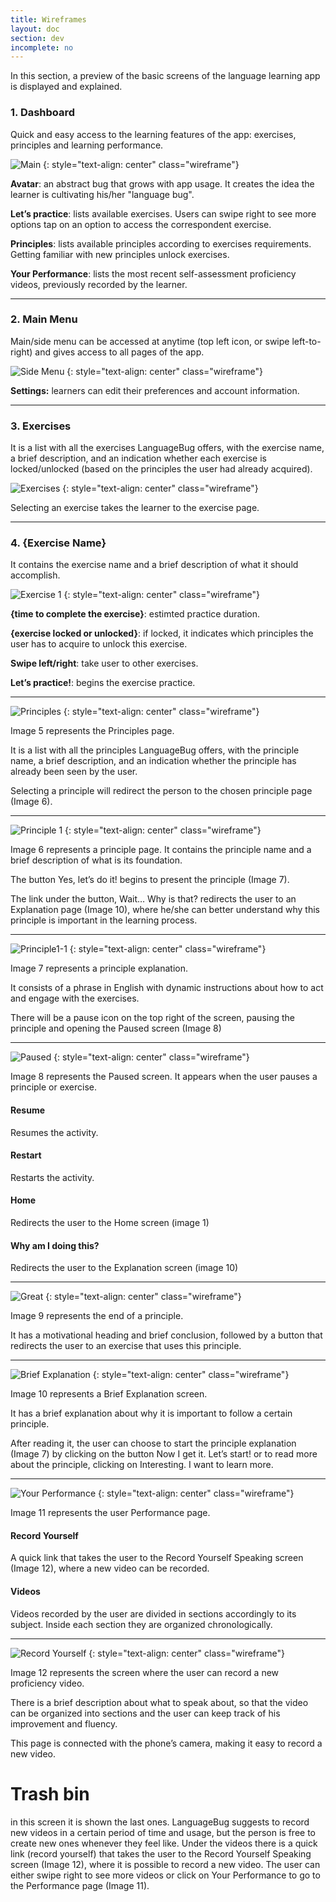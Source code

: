 ```yaml
---
title: Wireframes
layout: doc
section: dev
incomplete: no
---
```


In this section, a preview of the basic screens of the language learning app is displayed and explained. 

### 1. Dashboard

Quick and easy access to the learning features of the app: exercises, principles and learning performance.

![Main](/images/wireframe/image03.png)
{: style="text-align: center" class="wireframe"}

**Avatar**: an abstract bug that grows with app usage. It creates the idea the learner is cultivating his/her "language bug".

**Let’s practice**: lists available exercises. Users can swipe right to see more options tap on an option to access the correspondent exercise.

**Principles**: lists available principles according to exercises requirements. Getting familiar with new principles unlock exercises.

**Your Performance**: lists the most recent self-assessment proficiency videos, previously recorded by the learner.

* * *

### 2. Main Menu

Main/side menu can be accessed at anytime (top left icon, or swipe left-to-right) and gives access to all pages of the app.

![Side Menu](/images/wireframe/image00.png)
{: style="text-align: center" class="wireframe"}

**Settings:** learners can edit their preferences and account information.

* * *

### 3. Exercises

It is a list with all the exercises LanguageBug offers, with the exercise name, a brief description, and an indication whether each exercise is locked/unlocked (based on the principles the user had already acquired).

![Exercises](/images/wireframe/image06.png)
{: style="text-align: center" class="wireframe"}

Selecting an exercise takes the learner to the exercise page.

* * *

### 4. {Exercise Name}

It contains the exercise name and a brief description of what it should accomplish.

![Exercise 1](/images/wireframe/image08.png)
{: style="text-align: center" class="wireframe"}

**{time to complete the exercise}**: estimted practice duration.

**{exercise locked or unlocked}**: if locked, it indicates which principles the user has to acquire to unlock this exercise.

**Swipe left/right**: take user to other exercises.

**Let’s practice!**: begins the exercise practice.

* * *



![Principles](/images/wireframe/image07.png)
{: style="text-align: center" class="wireframe"}


Image 5 represents the Principles page.

It is a list with all the principles LanguageBug offers, with the principle name, a brief description, and an indication whether the principle has already been seen by the user.

Selecting a principle will redirect the person to the chosen principle page (Image 6).

* * *



![Principle 1](/images/wireframe/image01.png)
{: style="text-align: center" class="wireframe"}


Image 6 represents a principle page. It contains the principle name and a brief description of what is its foundation.

The button Yes, let’s do it! begins to present the principle (Image 7).

The link under the button, Wait… Why is that? redirects the user to an Explanation page (Image 10), where he/she can better understand why this principle is important in the learning process.

* * *



![Principle1-1](/images/wireframe/image04.png)
{: style="text-align: center" class="wireframe"}


Image 7 represents a principle explanation.

It consists of a phrase in English with dynamic instructions about how to act and engage with the exercises.

There will be a pause icon on the top right of the screen, pausing the principle and opening the Paused screen (Image 8)

* * *



![Paused](/images/wireframe/image10.png)
{: style="text-align: center" class="wireframe"}


Image 8 represents the Paused screen. It appears when the user pauses a principle or exercise.

#### Resume

Resumes the activity.

#### Restart

Restarts the activity.

#### Home

Redirects the user to the Home screen (image 1)

#### Why am I doing this?

Redirects the user to the Explanation screen (image 10)

* * *



![Great](/images/wireframe/image02.png)
{: style="text-align: center" class="wireframe"}


Image 9 represents the end of a principle.

It has a motivational heading and brief conclusion, followed by a button that redirects the user to an exercise that uses this principle.



* * *



![Brief Explanation](/images/wireframe/image09.png)
{: style="text-align: center" class="wireframe"}


Image 10 represents a Brief Explanation screen.

It has a brief explanation about why it is important to follow a certain principle.

After reading it, the user can choose to start the principle explanation (Image 7) by clicking on the button Now I get it. Let’s start! or to read more about the principle, clicking on Interesting. I want to learn more.

* * *



![Your Performance](/images/wireframe/image11.png)
{: style="text-align: center" class="wireframe"}


Image 11 represents the user Performance page.

#### Record Yourself

A quick link that takes the user to the Record Yourself Speaking screen (Image 12), where a new video can be recorded.

#### Videos

Videos recorded by the user are divided in sections accordingly to its subject. Inside each section they are organized chronologically.

* * *



![Record Yourself](/images/wireframe/image05.png)
{: style="text-align: center" class="wireframe"}


Image 12 represents the screen where the user can record a new proficiency video.

There is a brief description about what to speak about, so that the video can be organized into sections and the user can keep track of his improvement and fluency.

This page is connected with the phone’s camera, making it easy to record a new video.



# Trash bin

in this screen it is shown the last ones. LanguageBug suggests to record new videos in a certain period of time and usage, but the person is free to create new ones whenever they feel like. Under the videos there is a quick link (record yourself) that takes the user to the Record Yourself Speaking screen (Image 12), where it is possible to record a new video. The user can either swipe right to see more videos or click on Your Performance to go to the Performance page (Image 11).